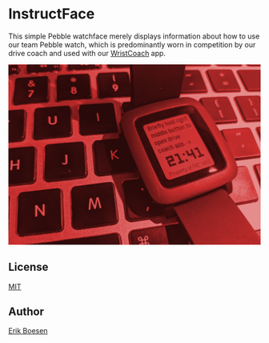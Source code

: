 # InstructFace
This simple Pebble watchface merely displays information about how to use our team Pebble watch, which is predominantly worn in competition by our drive coach and used with our [WristCoach](https://github.com/frc1418/wristcoach) app.

![Screenshot](screenshot.png)

## License
[MIT](LICENSE)
## Author
[Erik Boesen](https://github.com/ErikBoesen)
